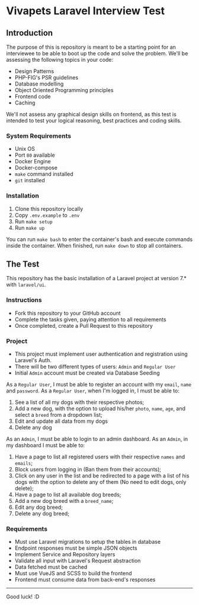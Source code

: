 # Vivapets Laravel Interview Test

## Introduction

The purpose of this is repository is meant to be a starting point for an interviewee to be able to boot up the code and solve the problem.
We'll be assessing the following topics in your code:

- Design Patterns
- PHP-FIG's PSR guidelines
- Database modelling
- Object Oriented Programming principles
- Frontend code
- Caching

We'll not assess any graphical design skills on frontend, as this test is intended to test your logical reasoning, best practices and coding skills.

### System Requirements

- Unix OS
- Port `80` available
- Docker Engine
- Docker-compose
- `make` command installed
- `git` installed

### Installation

1. Clone this repository locally
2. Copy `.env.example` to `.env`
3. Run `make setup`
4. Run `make up`

You can run `make bash` to enter the container's bash and execute commands inside the container.
When finished, run `make down` to stop all containers.

## The Test

This repository has the basic installation of a Laravel project at version 7.* with `laravel/ui`.

### Instructions
- Fork this repository to your GitHub account
- Complete the tasks given, paying attention to all requirements
- Once completed, create a Pull Request to this repository

### Project

- This project must implement user authentication and registration using Laravel's Auth.
- There will be two different types of users: `Admin` and `Regular User`
- Initial `Admin` account must be created via Database Seeding

As a `Regular User`, I must be able to register an account with my `email`, `name` and `password`.
As a `Regular User`, when I'm logged in, I must be able to:
1. See a list of all my dogs with their respective photos;
2. Add a new dog, with the option to upload his/her `photo`, `name`, `age`, and select a `breed` from a dropdown list;
3. Edit and update all data from my dogs
4. Delete any dog

As an `Admin`, I must be able to login to an admin dashboard.
As an `Admin`, in my dashboard I must be able to:
1. Have a page to list all registered users with their respective `names` and `emails`;
2. Block users from logging in (Ban them from their accounts);
3. Click on any user in the list and be redirected to a page with a list of his dogs with the option to delete any of them (No need to edit dogs, only delete);
4. Have a page to list all available dog breeds;
5. Add a new dog breed with a `breed_name`;
6. Edit any dog breed;
7. Delete any dog breed;

### Requirements

- Must use Laravel migrations to setup the tables in database
- Endpoint responses must be simple JSON objects
- Implement Service and Repository layers
- Validate all input with Laravel's Request abstraction
- Data fetched must be cached
- Must use VueJS and SCSS to build the frontend
- Frontend must consume data from back-end's responses

-------------------

Good luck! :D
